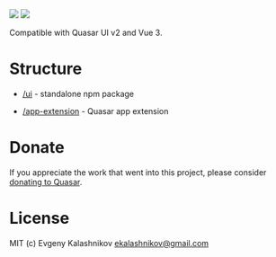 <img src="https://img.shields.io/npm/v/quasar-ui-x.svg?label=quasar-ui-x">
<img src="https://img.shields.io/npm/v/quasar-app-extension-x.svg?label=quasar-app-extension-x">

Compatible with Quasar UI v2 and Vue 3.

# Structure
* [/ui](ui) - standalone npm package

* [/app-extension](app-extension) - Quasar app extension


# Donate
If you appreciate the work that went into this project, please consider [donating to Quasar](https://donate.quasar.dev).

# License
MIT (c) Evgeny Kalashnikov <ekalashnikov@gmail.com>
